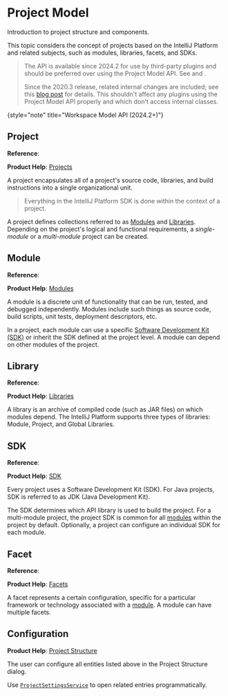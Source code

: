 <!-- Copyright 2000-2024 JetBrains s.r.o. and contributors. Use of this source code is governed by the Apache 2.0 license. -->

# Project Model

<link-summary>Introduction to project structure and components.</link-summary>

[//]: # (TODO: split into parts accordingly to the table of contents)

This topic considers the concept of projects based on the IntelliJ Platform and related subjects, such as modules, libraries, facets, and SDKs.

> The [](workspace_model.md) API is available since 2024.2 for use by third-party plugins and should be preferred over using the Project Model API.
> See [](workspace_model.md#interoperability) and [](workspace_model_usages.md).
>
> Since the 2020.3 release, related internal changes are included;
> see this [blog post](https://blog.jetbrains.com/platform/2020/10/new-implementation-of-project-model-interfaces-in-2020-3/) for details.
> This shouldn't affect any plugins using the Project Model API properly and which don't access internal classes.
>
{style="note" title="Workspace Model API (2024.2+)"}

## Project

<tldr>

**Reference**: [](project.md)

**Product Help**: [Projects](https://www.jetbrains.com/help/idea/creating-and-managing-projects.html)

</tldr>

A project encapsulates all of a project's source code, libraries, and build instructions into a single organizational unit.

> Everything in the IntelliJ Platform SDK is done within the context of a project.

A project defines collections referred to as [Modules](#module) and [Libraries](#library).
Depending on the project's logical and functional requirements, a _single-module_ or a _multi-module_ project can be created.

## Module

<tldr>

**Reference**: [](module.md)

**Product Help**: [Modules](https://www.jetbrains.com/help/idea/creating-and-managing-modules.html)

</tldr>

A module is a discrete unit of functionality that can be run, tested, and debugged independently.
Modules include such things as source code, build scripts, unit tests, deployment descriptors, etc.

In a project, each module can use a specific [Software Development Kit (SDK)](#sdk) or inherit the SDK defined at the project level.
A module can depend on other modules of the project.

## Library

<tldr>

**Reference**: [](library.md)

**Product Help**: [Libraries](https://www.jetbrains.com/help/idea/library.html)

</tldr>

A library is an archive of compiled code (such as JAR files) on which modules depend.
The IntelliJ Platform supports three types of libraries: Module, Project, and Global Libraries.

## SDK

<tldr>

**Reference**: [](sdk.md)

**Product Help**: [SDK](https://www.jetbrains.com/help/idea/sdk.html)

</tldr>

Every project uses a Software Development Kit (SDK).
For Java projects, SDK is referred to as JDK (Java Development Kit).

The SDK determines which API library is used to build the project.
For a multi-module project, the project SDK is common for all [modules](#module) within the project by default.
Optionally, a project can configure an individual SDK for each module.

## Facet

<tldr>

**Reference**: [](facet.md)

**Product Help**: [Facets](https://www.jetbrains.com/help/idea/facet-page.html)

</tldr>

A facet represents a certain configuration, specific for a particular framework or technology associated with a [module](#module).
A module can have multiple facets.

## Configuration

<tldr>

**Product Help**: [Project Structure](https://www.jetbrains.com/help/idea/project-settings-and-structure.html)

</tldr>

The user can configure all entities listed above in the <control>Project Structure</control> dialog.

Use [`ProjectSettingsService`](%gh-ic%/platform/lang-impl/src/com/intellij/openapi/roots/ui/configuration/ProjectSettingsService.java) to open related entries programmatically.
